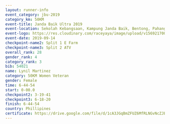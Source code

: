 ```yaml
---
layout: runner-info 
event_category: jbu-2019 
category_km: 50KM 
event-title: Janda Baik Ultra 2019
event-location: Sekolah Kebangsaan, Kampung Janda Baik, Bentong, Pahang, Malaysia 
event-logo: https://res.cloudinary.com/raceyaya/image/upload/v1569217009/logo/janda-baik_vch1pc.jpg 
event-date: 2019-09-14 
checkpoint-name2: Split 1 E Farm 
checkpoint-name3: Split 2 ATV 
overall_rank: 28
gender_rank: 4
category_rank: 3
bib: 54021
name: Lynil Martinez
category: 50KM Women Veteran
gender: Female
time: 6-44-54
start: 0-00.0
checkpoint2: 3-19-41
checkpoint3: 6-18-20
finish: 6-44-54
country: Phillipines
certificate: https://drive.google.com/file/d/1cA3JGqBmZFUZ6MfRLNGvNcZJE8uhHByt/view?usp=sharing
---
```

